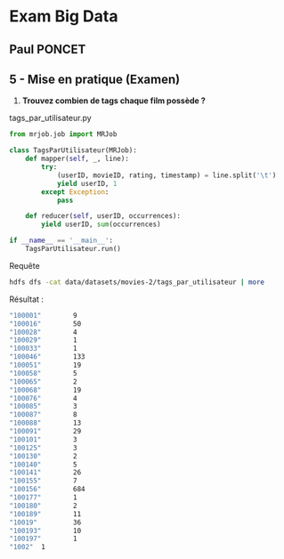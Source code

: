 # Exam Big Data
## Paul PONCET

## 5 - Mise en pratique (Examen)

1. **Trouvez combien de tags chaque film possède ?**

tags_par_utilisateur.py
```python
from mrjob.job import MRJob

class TagsParUtilisateur(MRJob):
    def mapper(self, _, line):
        try:
            (userID, movieID, rating, timestamp) = line.split('\t')
            yield userID, 1
        except Exception:
            pass

    def reducer(self, userID, occurrences):
        yield userID, sum(occurrences)

if __name__ == '__main__':
    TagsParUtilisateur.run()
```

Requête
```bash
hdfs dfs -cat data/datasets/movies-2/tags_par_utilisateur | more
```

Résultat :
```bash
"100001"        9
"100016"        50
"100028"        4
"100029"        1
"100033"        1
"100046"        133
"100051"        19
"100058"        5
"100065"        2
"100068"        19
"100076"        4
"100085"        3
"100087"        8
"100088"        13
"100091"        29
"100101"        3
"100125"        3
"100130"        2
"100140"        5
"100141"        26
"100155"        7
"100156"        684
"100177"        1
"100180"        2
"100189"        11
"10019"         36
"100193"        10
"100197"        1
"1002"  1
```
